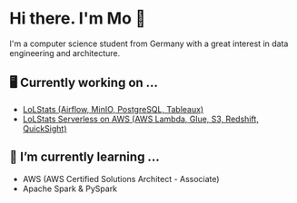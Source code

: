 # Hi there. I'm Mo 👋
I'm a computer science student from Germany with a great interest in data engineering and architecture.

## 🖥️ Currently working on ...
  *  [LoLStats (Airflow, MinIO, PostgreSQL, Tableaux)](https://github.com/MoBoo/LoLStats)
  *  [LoLStats Serverless on AWS (AWS Lambda, Glue, S3, Redshift, QuickSight)](https://github.com/MoBoo/LoLStatsAWS)
## 🌱 I’m currently learning ...
  * AWS (AWS Certified Solutions Architect - Associate)
  * Apache Spark & PySpark
